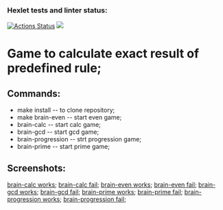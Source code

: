 ### Hexlet tests and linter status:

[![Actions Status](https://github.com/DaniilAliev/frontend-project-44/workflows/hexlet-check/badge.svg)](https://github.com/DaniilAliev/frontend-project-44/actions)
<a href="https://codeclimate.com/github/DaniilAliev/frontend-project-44/maintainability"><img src="https://api.codeclimate.com/v1/badges/0df8d402b1527369a427/maintainability" /></a>

# Game to calculate exact result of predefined rule;

## Commands:

- make install -- to clone repository;
- make brain-even -- start even game;
- brain-calc -- start calc game;
- brain-gcd -- start gcd game;
- brain-progression -- strt progression game;
- brain-prime -- start prime game;

## Screenshots:

[brain-calc works](https://disk.yandex.ru/i/e1smHr9ZCuHhOg);
[brain-calc fail](https://disk.yandex.ru/i/Lg9W5lsSG7oEfg);
[brain-even works](https://disk.yandex.ru/i/1JK9b49bPr2WRg);
[brain-even fail](https://disk.yandex.ru/i/nEzMTGkDMNOgeg);
[brain-gcd works](https://disk.yandex.ru/i/KIBu1ORBXnl72Q);
[brain-gcd fail](https://disk.yandex.ru/i/-2wJkpeJTpY1Dw);
[brain-prime works](https://disk.yandex.ru/i/oP4tIVoyJnbvYA);
[brain-prime fail](https://disk.yandex.ru/i/9Nzi43gXTLn-PQ);
[brain-progression works](https://disk.yandex.ru/i/G2tmVMJhJoyVJw);
[brain-progression fail](https://disk.yandex.ru/i/8u0XOth4_sszXw);

